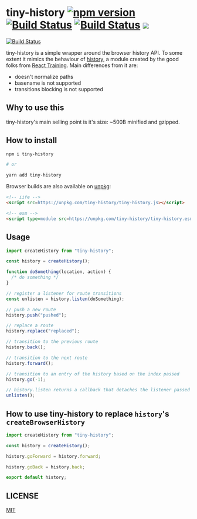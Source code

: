 # tiny-history [![npm version](https://badge.fury.io/js/tiny-history.svg)](https://badge.fury.io/js/tiny-history) [![Build Status](https://travis-ci.org/malbernaz/tiny-history.svg?branch=master)](https://travis-ci.org/malbernaz/tiny-history) [![Build Status](https://saucelabs.com/buildstatus/malbernaz)](https://saucelabs.com/beta/builds/126cf589faff497d998c4bb515345011) ![](http://img.badgesize.io/malbernaz/tiny-history/master/dist/tiny-history.esm.js.svg?compression=gzip)


[![Build Status](https://saucelabs.com/browser-matrix/malbernaz.svg)](https://saucelabs.com/beta/builds/126cf589faff497d998c4bb515345011)

tiny-history is a simple wrapper around the browser history API. To some extent it mimics the behaviour of [history](https://github.com/ReactTraining/history), a module created by the good folks from [React Training](https://reacttraining.com/). Main differences from it are:

- doesn't normalize paths
- basename is not supported
- transitions blocking is not supported

## Why to use this

tiny-history's main selling point is it's size: ~500B minified and gzipped.

## How to install

```bash
npm i tiny-history

# or

yarn add tiny-history
```

Browser builds are also available on [unpkg](https://unpkg.com):

```html
<!-- iife -->
<script src=https://unpkg.com/tiny-history/tiny-history.js></script>

<!-- esm -->
<script type=module src=https://unpkg.com/tiny-history/tiny-history.esm.js></script>
```

## Usage

```js
import createHistory from "tiny-history";

const history = createHistory();

function doSomething(location, action) {
  /* do something */
}

// register a listener for route transitions
const unlisten = history.listen(doSomething);

// push a new route
history.push("pushed");

// replace a route
history.replace("replaced");

// transition to the previous route
history.back();

// transition to the next route
history.forward();

// transition to an entry of the history based on the index passed
history.go(-1);

// history.listen returns a callback that detaches the listener passed to it
unlisten();
```

## How to use tiny-history to replace `history`'s `createBrowserHistory`

```js
import createHistory from "tiny-history";

const history = createHistory();

history.goForward = history.forward;

history.goBack = history.back;

export default history;
```

## LICENSE

[MIT](https://github.com/malbernaz/tiny-history/blob/master/LICENSE)
